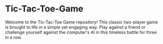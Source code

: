 # Tic-Tac-Toe-Game
Welcome to the Tic-Tac-Toe Game repository! This classic two-player game is brought to life in a simple yet engaging way. Play against a friend or challenge yourself against the computer's AI in this timeless battle for three in a row.
